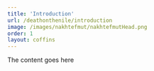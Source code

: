 ```yaml
---
title: 'Introduction'
url: /deathonthenile/introduction
image: /images/nakhtefmut/nakhtefmutHead.png
order: 1
layout: coffins
---
```


The content goes here
